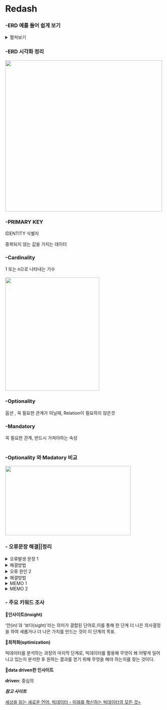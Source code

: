 # Redash

### -ERD 예를 들어 쉽게 보기
<details>
  <summary>펼쳐보기</summary>
  Customers 와 Orders 는

1 vs N 관계이다.

||- vs >|  이와 같은 표식으로 나타낼 수 있다
</details> 

### -ERD 시각화 정리
<img src="https://user-images.githubusercontent.com/70833455/131254066-6e8124d6-6847-4256-8f2b-0c1a6453377e.jpg"  width=500px height=480px>

### -PRIMARY KEY

IDENTITY 식별자

중복되지 않는 값을 가지는 데이터

### -Cardinality

1 또는 n으로 나타내는 기수<br><br>
<img src="https://user-images.githubusercontent.com/70833455/131254274-ac030de6-9550-4e61-bc80-ada4dd529532.PNG" width=300px height=360px>

### -Optionality

옵션 , 꼭 필요한 관계가 아닐때, Relation이 필요하지 않은것

### -Mandatory

꼭 필요한 관계, 반드시 가져야하는 속성<br><br>
### -Optionality 와 Madatory 비교 
<img src="https://user-images.githubusercontent.com/70833455/131254340-f94e1105-cdf3-49e5-81b6-7fb1236d0614.PNG" width=400px height=220px>

### - 오류문장 해결||정리

<details> 
<summary>  오류발생 문장 1 </summary>
  
 Operand should contain 1 colums
- 서브쿼리 사용시 나타난 문장
- 컬럼 갯수가 동일하지 않아서 나타난다
</details>

<details>
  <summary> 해결방법 </summary>
  
  - row(1, 1) 와 같은 함수를 통해서 컬럼수를 일치시켜줘서 해결이 가능하다
</details>

<details>
  <summary>오류 원인 2</summary>
  
  - 오류 1055번
  - group by 절에 포함되지 않은 컬럼을 Select절에서 뽑아올 경우
  - 즉 집계되지 않은 칼럼을 select 절에서 뽑아오는 경우
  - 집계 되지 않은 칼럼을 `**nonaggregated column**` 이라 부른다
</details>

<details>
  <summary>해결방법</summary>
  
  - group by 절에 `**nonaggregated column**` 추가
  - 서버에서 임의로 집계하는 함수 ANY_VALUE() 사용 - 주의필요!
  - 참고 사이트 - [https://developyo.tistory.com/20](https://developyo.tistory.com/20)
</details>

<details> <summary> MEMO 1 </summary>
풀지 못한 쿼리문</br></br> 
현재 재고 현황을 알기 위해 입고-판매수량 을 빼고 싶었다</br>
하지만 조인(left, right, inner)을 이용하면 (입고수량+판매수량)-판매수량 이라는 엉뚱한 결과가 나왔고</br>
UNION ALL 을 써도 각 두개의 select 문 결과가 나오지 않았다</br> 
많은 시간을 들였지만 아쉬운 결과를 가져가게 되어 힘들었다 </details>

<details>
  <summary> MEMO 2 </summary>
SUM(count(~)) 이 문법은 안된다 <br>
개수를 먼저 집계하고 덧셈할것
</details>

### - 주요 키워드 조사

💐**인사이트(insight)**

‘안(in)’과 ‘보다(sight)’라는 의미가 결합된 단어로,이를 통해 한 단계 더 나은 의사결정을 하여 새롭거나 더 나은 가치를 만드는 것이 이 단계의 목표.

💐**최적화(optimization)**

빅데이터를 분석하는 과정의 마지막 단계로, 
빅데이터를 활용해 무엇이 왜 어떻게 일어나고 있는지 분석한 후 원하는 결과를 얻기 위해 무엇을 해야 하는지를 찾는 것이다.

💐**data driven한 인사이트**

**driven:** 중심의

***참고 사이트***

[세상을 읽는 새로운 언어, 빅데이터 - 미래를 혁신하는 빅데이터의 모든 것>](https://www.aladin.co.kr/shop/ebook/wPreviewViewer.aspx?itemid=207811694)
